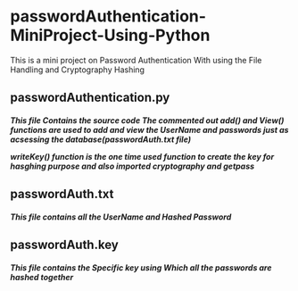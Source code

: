 # passwordAuthentication-MiniProject-Using-Python

This is a mini project on Password Authentication With using the File Handling and Cryptography Hashing

<h2>passwordAuthentication.py
<h5>This file Contains the source code
The commented out add() and View() functions are used to add and view the UserName and passwords just as acsessing the database(passwordAuth.txt file)

writeKey() function is the one time used function to create the key for hasghing purpose and 
also imported cryptography and getpass

<h2>passwordAuth.txt

<h5>This file contains all the UserName and Hashed Password

<h2>passwordAuth.key

<h5>This file contains the Specific key using Which all the passwords are hashed together
